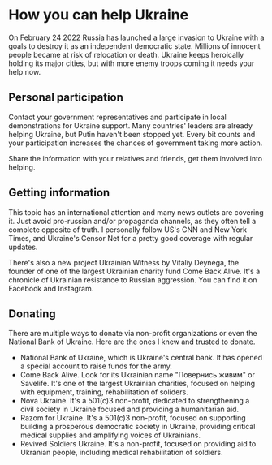 # How you can help Ukraine

On February 24 2022 Russia has launched a large invasion to Ukraine with a goals to destroy it as an independent democratic state. Millions of innocent people became at risk of relocation or death. Ukraine keeps heroically holding its major cities, but with more enemy troops coming it needs your help now.

## Personal participation

Contact your government representatives and participate in local demonstrations for Ukraine support. Many countries' leaders are already helping Ukraine, but Putin haven't been stopped yet. Every bit counts and your participation increases the chances of government taking more action.

Share the information with your relatives and friends, get them involved into helping.

## Getting information

This topic has an international attention and many news outlets are covering it. Just avoid pro-russian and/or propaganda channels, as they often tell a complete opposite of truth. I personally follow US's CNN and New York Times, and Ukraine's Censor Net for a pretty good coverage with regular updates.

There's also a new project Ukrainian Witness by Vitaliy Deynega, the founder of one of the largest Ukrainian charity fund Come Back Alive. It's a chronicle of Ukrainian resistance to Russian aggression. You can find it on Facebook and Instagram.

## Donating

There are multiple ways to donate via non-profit organizations or even the National Bank of Ukraine. Here are the ones I knew and trusted to donate.
* National Bank of Ukraine, which is Ukraine's central bank. It has opened a special account to raise funds for the army.
* Come Back Alive. Look for its Ukrainian name "Повернись живим" or Savelife. It's one of the largest Ukrainian charities, focused on helping with equipment, training, rehabilitation of soliders.
* Nova Ukraine. It's a 501(c)3 non-profit, dedicated to strengthening a civil society in Ukraine focused and providing a humanitarian aid.
* Razom for Ukraine. It's a 501(c)3 non-profit, focused on supporting building a prosperous democratic society in Ukraine, providing critical medical supplies and amplifying voices of Ukrainians.
* Revived Soldiers Ukraine. It's a non-profit, focused on providing aid to Ukranian people, including medical rehabilitation of soldiers.
